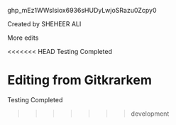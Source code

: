 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


Created by SHEHEER ALI 



More edits

<<<<<<< HEAD
Testing Completed


Editing from Gitkrarkem
=======
Testing Completed
>>>>>>> development
